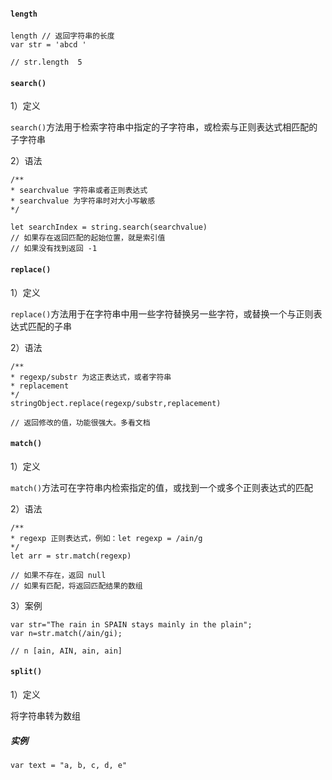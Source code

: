 #### `length`

```
length // 返回字符串的长度
var str = 'abcd '

// str.length  5
```

#### `search()` 

1）定义

`search()`方法用于检索字符串中指定的子字符串，或检索与正则表达式相匹配的子字符串

2）语法

```
/**
* searchvalue 字符串或者正则表达式
* searchvalue 为字符串时对大小写敏感
*/

let searchIndex = string.search(searchvalue)
// 如果存在返回匹配的起始位置，就是索引值
// 如果没有找到返回 -1
```

#### `replace()`

1）定义

`replace()`方法用于在字符串中用一些字符替换另一些字符，或替换一个与正则表达式匹配的子串

2）语法

```
/**
* regexp/substr 为这正表达式，或者字符串
* replacement
*/
stringObject.replace(regexp/substr,replacement)

// 返回修改的值，功能很强大。多看文档
```

#### `match()`

1）定义

`match()`方法可在字符串内检索指定的值，或找到一个或多个正则表达式的匹配

2）语法

```
/**
* regexp 正则表达式，例如：let regexp = /ain/g
*/
let arr = str.match(regexp)

// 如果不存在，返回 null
// 如果有匹配，将返回匹配结果的数组
```

3）案例

```
var str="The rain in SPAIN stays mainly in the plain"; 
var n=str.match(/ain/gi);

// n [ain, AIN, ain, ain]
```

#### `split()`

1）定义

将字符串转为数组

##### 实例

```
var text = "a, b, c, d, e"


```



